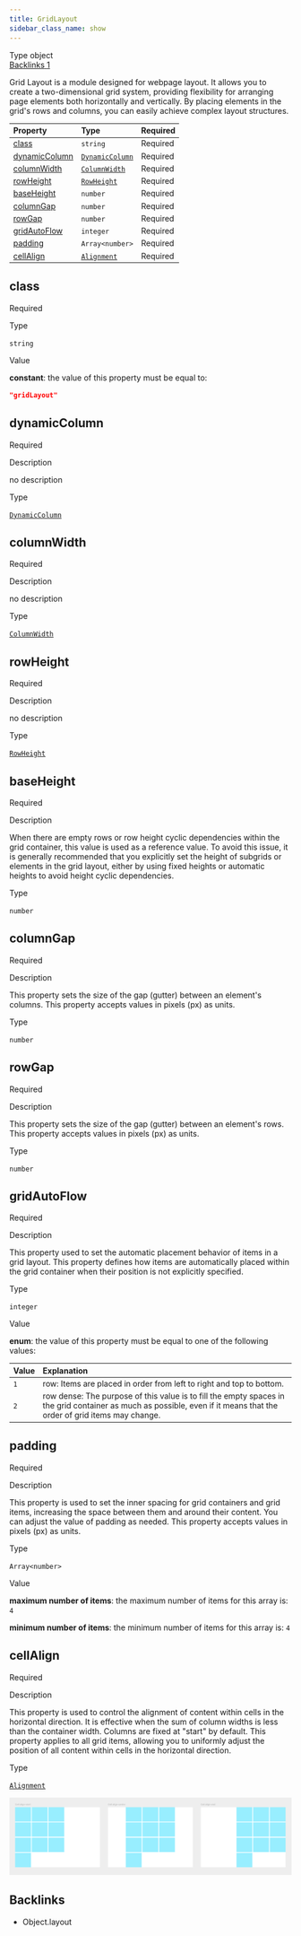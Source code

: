 ```yaml
---
title: GridLayout
sidebar_class_name: show
---
```


<div className="section-badges">

<div className="badge type">
        <span className="label">Type</span>
        <span className="value">object</span>
      </div>

<a href="#backlinks" className="badge backlinks">
          <span className="label">Backlinks</span>
          <span className="value">1</span>
        </a>

</div>

Grid Layout is a module designed for webpage layout. It allows you to create a two-dimensional grid system, providing flexibility for arranging page elements both horizontally and vertically. By placing elements in the grid's rows and columns, you can easily achieve complex layout structures.

<div className="property-preview">

<div className="property-table">

| Property                        | Type                                            | Required                                            |
| :------------------------------ | :---------------------------------------------- | :-------------------------------------------------- |
| [class](#class)                 | `string`                                        | <span className="property-required">Required</span> |
| [dynamicColumn](#dynamiccolumn) | [`DynamicColumn`](/specs/layout/dynamic-column) | <span className="property-required">Required</span> |
| [columnWidth](#columnwidth)     | [`ColumnWidth`](/specs/layout/column-width)     | <span className="property-required">Required</span> |
| [rowHeight](#rowheight)         | [`RowHeight`](/specs/layout/row-height)         | <span className="property-required">Required</span> |
| [baseHeight](#baseheight)       | `number`                                        | <span className="property-required">Required</span> |
| [columnGap](#columngap)         | `number`                                        | <span className="property-required">Required</span> |
| [rowGap](#rowgap)               | `number`                                        | <span className="property-required">Required</span> |
| [gridAutoFlow](#gridautoflow)   | `integer`                                       | <span className="property-required">Required</span> |
| [padding](#padding)             | `Array<number>`                                 | <span className="property-required">Required</span> |
| [cellAlign](#cellalign)         | [`Alignment`](/specs/layout/alignment)          | <span className="property-required">Required</span> |

</div>

</div>

<div className="property">

<div className="property-heading">

## class

<span className="property-required">Required</span>

</div>

<div className="property-item">

Type

`string`

</div>

<div className="property-item">

Value

<div className="value-description">

**constant**: the value of this property must be equal to:

```json
"gridLayout"
```

</div>

</div>

</div>

<div className="property">

<div className="property-heading">

## dynamicColumn

<span className="property-required">Required</span>

</div>

<div className="property-item">

Description

no description

</div>

<div className="property-item">

Type

[`DynamicColumn`](/specs/layout/dynamic-column)

</div>

</div>

<div className="property">

<div className="property-heading">

## columnWidth

<span className="property-required">Required</span>

</div>

<div className="property-item">

Description

no description

</div>

<div className="property-item">

Type

[`ColumnWidth`](/specs/layout/column-width)

</div>

</div>

<div className="property">

<div className="property-heading">

## rowHeight

<span className="property-required">Required</span>

</div>

<div className="property-item">

Description

no description

</div>

<div className="property-item">

Type

[`RowHeight`](/specs/layout/row-height)

</div>

</div>

<div className="property">

<div className="property-heading">

## baseHeight

<span className="property-required">Required</span>

</div>

<div className="property-item">

Description

When there are empty rows or row height cyclic dependencies within the grid container, this value is used as a reference value. To avoid this issue, it is generally recommended that you explicitly set the height of subgrids or elements in the grid layout, either by using fixed heights or automatic heights to avoid height cyclic dependencies.

</div>

<div className="property-item">

Type

`number`

</div>

</div>

<div className="property">

<div className="property-heading">

## columnGap

<span className="property-required">Required</span>

</div>

<div className="property-item">

Description

This property sets the size of the gap (gutter) between an element's columns. This property accepts values in pixels (px) as units.

</div>

<div className="property-item">

Type

`number`

</div>

</div>

<div className="property">

<div className="property-heading">

## rowGap

<span className="property-required">Required</span>

</div>

<div className="property-item">

Description

This property sets the size of the gap (gutter) between an element's rows. This property accepts values in pixels (px) as units.

</div>

<div className="property-item">

Type

`number`

</div>

</div>

<div className="property">

<div className="property-heading">

## gridAutoFlow

<span className="property-required">Required</span>

</div>

<div className="property-item">

Description

This property used to set the automatic placement behavior of items in a grid layout.
This property defines how items are automatically placed within the grid container when their position is not explicitly specified.

</div>

<div className="property-item">

Type

`integer`

</div>

<div className="property-item">

Value

<div className="value-description">

**enum**: the value of this property must be equal to one of the following values:

| Value | Explanation                                                                                                                                                                                                   |
| :---- | :------------------------------------------------------------------------------------------------------------------------------------------------------------------------------------------------------------ |
| `1`   | <div className="enum-description">row: Items are placed in order from left to right and top to bottom.</div>                                                                                                  |
| `2`   | <div className="enum-description">row dense: The purpose of this value is to fill the empty spaces in the grid container as much as possible, even if it means that the order of grid items may change.</div> |

</div>

</div>

</div>

<div className="property">

<div className="property-heading">

## padding

<span className="property-required">Required</span>

</div>

<div className="property-item">

Description

This property is used to set the inner spacing for grid containers and grid items, increasing the space between them and around their content. You can adjust the value of padding as needed. This property accepts values in pixels (px) as units.

</div>

<div className="property-item">

Type

`Array<number>`

</div>

<div className="property-item">

Value

<div className="value-description">

**maximum number of items**: the maximum number of items for this array is: `4`

**minimum number of items**: the minimum number of items for this array is: `4`

</div>

</div>

</div>

<div className="property">

<div className="property-heading">

## cellAlign

<span className="property-required">Required</span>

</div>

<div className="property-item">

Description

This property is used to control the alignment of content within cells in the horizontal direction.
It is effective when the sum of column widths is less than the container width. Columns are fixed at "start" by default.
This property applies to all grid items, allowing you to uniformly adjust the position of all content within cells in the horizontal direction.

</div>

<div className="property-item">

Type

[`Alignment`](/specs/layout/alignment)

</div>

<div className="property-item">

<p></p>

<div className="property-images">

<img src="https://raw.githubusercontent.com/verygoodgraphics/resource/main/img/layout/grid/cellAlign.png" alt="" />

</div>

</div>

</div>

<div id="backlinks" className="section-backlinks">

<div className="backlinks-title"><h2>Backlinks</h2></div>

<ul className="backlinks-list">

<li className="backlink">
      <Link to='/specs/layout/object#layout'>Object.layout</Link>
      </li>

</ul>

</div>
